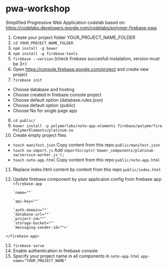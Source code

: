 # pwa-workshop
Simplified Progressive Web Application codelab based on:
https://codelabs.developers.google.com/codelabs/polymer-firebase-pwa
1. Create your project folder YOUR_PROJECT_NAME_FOLDER
2. `cd YOUR_PROJECT_NAME_FOLDER`
3. `npm install -g bower`
4. `npm install -g firebase-tools`
5. `firebase --version` (check firebase succesfull instalation, version must be 3+)
6. Open https://console.firebase.google.com/project and create new project
7. `firebase init`
  * Choose database and hosting
  * Choose created in firebase console project
  * Choose default option (database.rules.json)
  * Choose default option (public)
  * Choose No for single page app
8. `cd public/`
9. `bower install -p polymerlabs/note-app-elements firebase/polymerfire PolymerElements/platinum-sw`
10. Create empty project files
  * `touch manifest.json`
     Copy content from this repo `public/manifest.json`
  * `touch sw-import.js`
     Add `importScripts('bower_components/platinum-sw/service-worker.js');`
  * `touch note-app.html`
     Copy content from this repo `public/note-app.html`
11. Replace index.html content by content from this repo `public/index.html`
12. Update firebase component by your applicaion config from firebase app
`  <firebase-app`

        `name=""`

        `api-key=""`
        
        `auth-domain=""`
        `database-url=""`
        `project-id=""`
        `storage-bucket=""`
        `messaging-sender-id="">`
   `</firebase-app>`

13. `firebase serve`
14. Enable authentication in firebase console
15. Specify your project name in all components in `note-app.html`
    `app-name="YOUR_PROJECT_NAME"`
